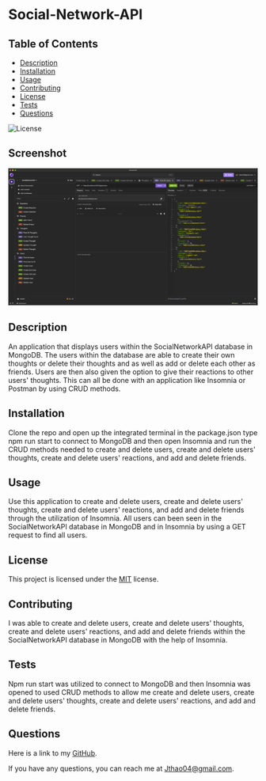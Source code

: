 # Social-Network-API

## Table of Contents
- [Description](#description)
- [Installation](#installation)
- [Usage](#usage)
- [Contributing](#contributing)
- [License](#license)
- [Tests](#tests)
- [Questions](#questions)

![License](https://img.shields.io/badge/License-MIT-yellow.svg)


## Screenshot
![Fullscreen Image](/Assets/Screenshot.png)

## Description

An application that displays users within the SocialNetworkAPI database in MongoDB. The users within the database are able to create their own thoughts or delete their thoughts and as well as add or delete each other as friends. Users are then also given the option to give their reactions to other users' thoughts. This can all be done with an application like Insomnia or Postman by using CRUD methods.

## Installation

Clone the repo and open up the integrated terminal in the package.json type npm run start to connect to MongoDB and then open Insomnia and run the CRUD methods needed to create and delete users, create and delete users' thoughts, create and delete users' reactions, and add and delete friends.

## Usage

Use this application to create and delete users, create and delete users' thoughts, create and delete users' reactions, and add and delete friends through the utilization of Insomnia. All users can been seen in the SocialNetworkAPI database in MongoDB and in Insomnia by using a GET request to find all users.

## License

This project is licensed under the [MIT]([License](https://opensource.org/licenses/MIT)) license.

## Contributing

I was able to create and delete users, create and delete users' thoughts, create and delete users' reactions, and add and delete friends within the SocialNetworkAPI database in MongoDB with the help of Insomnia. 

## Tests

Npm run start was utilized to connect to MongoDB and then Insomnia was opened to used CRUD methods to allow me create and delete users, create and delete users' thoughts, create and delete users' reactions, and add and delete friends.

## Questions
Here is a link to my [GitHub](https://github.com/Jthao04).

If you have any questions, you can reach me at [Jthao04@gmail.com](mailto:Jthao04@gmail.com).
